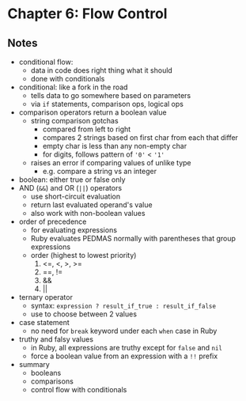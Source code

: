 # Chapter 6: Flow Control

## Notes

- conditional flow:
  - data in code does right thing what it should
  - done with conditionals
- conditional: like a fork in the road
  - tells data to go somewhere based on parameters
  - via `if` statements, comparison ops, logical ops
- comparison operators return a boolean value
  - string comparison gotchas
    - compared from left to right
    - compares 2 strings based on first char from each that differ
    - empty char is less than any non-empty char
    - for digits, follows pattern of `'0'` < `'1'`
  - raises an error if comparing values of unlike type
    - e.g. compare a string vs an integer
- boolean: either true or false only
- AND (`&&`) and OR (`||`) operators
  - use short-circuit evaluation
  - return last evaluated operand's value
  - also work with non-boolean values
- order of precedence
  - for evaluating expressions
  - Ruby evaluates PEDMAS normally with parentheses that group expressions
  - order (highest to lowest priority)
    1. <=, <, >, >=
    2. ==, !=
    3. &&
    4. ||
- ternary operator
  - syntax: `expression ? result_if_true : result_if_false`
  - use to choose between 2 values
- case statement
  - no need for `break` keyword under each `when` case in Ruby
- truthy and falsy values
  - in Ruby, all expressions are truthy except for `false` and `nil`
  - force a boolean value from an expression with a `!!` prefix
- summary
  - booleans
  - comparisons
  - control flow with conditionals

